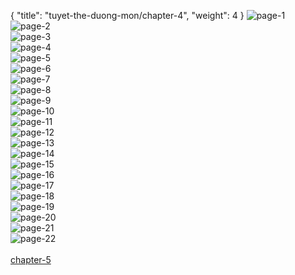 { "title": "tuyet-the-duong-mon/chapter-4", "weight": 4 }
<img src="tuyet-the-duong-mon_0004_01-4df368cf29dcabaa7b8050540f0409cf.webp" alt="page-1" origin="http://1.bp.blogspot.com/-DUiA2Gg5RM4/UhGuB7SM2LI/AAAAAAAB3Jg/EGiuSiUpip0/s0/Chuong%20003-002.jpg?imgmax=0"><br/>
<img src="tuyet-the-duong-mon_0004_02-d94a4139bc1963b47df993241fe33c12.webp" alt="page-2" origin="http://1.bp.blogspot.com/-RxVFjqt71vA/UhGuDYIMm9I/AAAAAAAB3Jo/KaRsUqlZHhU/s0/Chuong%20003-003.jpg?imgmax=0"><br/>
<img src="tuyet-the-duong-mon_0004_03-860fd7d48c802569ce330f4dbdd64c49.webp" alt="page-3" origin="http://1.bp.blogspot.com/-zc8FAy5a8yg/UhGuE-DdShI/AAAAAAAB3Jw/NJdMN_C_lwQ/s0/Chuong%20003-004.jpg?imgmax=0"><br/>
<img src="tuyet-the-duong-mon_0004_04-5d11055205fa67f43b797bc0246f2678.webp" alt="page-4" origin="http://1.bp.blogspot.com/-bHHxJgSwD8w/UhGuGHO7M7I/AAAAAAAB3J8/B1DJUgg09LQ/s0/Chuong%20003-005.jpg?imgmax=0"><br/>
<img src="tuyet-the-duong-mon_0004_05-e8446d30c117f268df711282e29bf03b.webp" alt="page-5" origin="http://1.bp.blogspot.com/-yF6rqqEZouM/UhGuHBX6kyI/AAAAAAAB3KE/s0W2VOFuxKc/s0/Chuong%20003-006.jpg?imgmax=0"><br/>
<img src="tuyet-the-duong-mon_0004_06-674029194d5b10e02499846b938b1356.webp" alt="page-6" origin="http://1.bp.blogspot.com/-frrKA_lGbvE/UhGuIC0SxBI/AAAAAAAB3KM/FOC4R8-BgoQ/s0/Chuong%20003-007.jpg?imgmax=0"><br/>
<img src="tuyet-the-duong-mon_0004_07-25a0640f0a23160946b9c47130048667.webp" alt="page-7" origin="http://1.bp.blogspot.com/-W2Dn-SXPP58/UhGuJAl3VTI/AAAAAAAB3KU/A3yegq3PEFU/s0/Chuong%20003-008.jpg?imgmax=0"><br/>
<img src="tuyet-the-duong-mon_0004_08-51d179c0396204e7ae747e3104aeb9b4.webp" alt="page-8" origin="http://1.bp.blogspot.com/-vpswzezCUzk/UhGuKUx110I/AAAAAAAB3Kc/pQ3WX_ZVYIs/s0/Chuong%20003-009.jpg?imgmax=0"><br/>
<img src="tuyet-the-duong-mon_0004_09-7466f14e7f025d21a8ea85d53c697215.webp" alt="page-9" origin="http://1.bp.blogspot.com/-dBnKeQFn9uI/UhGuLzA4ApI/AAAAAAAB3Kk/Vikzl94b96I/s0/Chuong%20003-010.jpg?imgmax=0"><br/>
<img src="tuyet-the-duong-mon_0004_10-3e486da8d412b43f4de4235d65d0f31b.webp" alt="page-10" origin="http://1.bp.blogspot.com/-RT3_xFb2kP0/UhGuM7WISfI/AAAAAAAB3Ks/DSpZwbPlawY/s0/Chuong%20003-011.jpg?imgmax=0"><br/>
<img src="tuyet-the-duong-mon_0004_11-d034972cc0b67b469e476f4eee515f90.webp" alt="page-11" origin="http://1.bp.blogspot.com/-4mTQiiB2F6c/UhGuOeleB0I/AAAAAAAB3K0/1pwi9_l0E8k/s0/Chuong%20003-012.jpg?imgmax=0"><br/>
<img src="tuyet-the-duong-mon_0004_12-44bd8c7b1097787e31d3f34f3b859c20.webp" alt="page-12" origin="http://1.bp.blogspot.com/-BkaQMiQocV8/UhGuPog5FjI/AAAAAAAB3K8/t_45b9AZol4/s0/Chuong%20003-013.jpg?imgmax=0"><br/>
<img src="tuyet-the-duong-mon_0004_13-ac972161060f98a35df072002ba5c3bc.webp" alt="page-13" origin="http://1.bp.blogspot.com/-SRzbgg_7a7U/UhGuQm8yZVI/AAAAAAAB3LE/IoHBrq209pU/s0/Chuong%20003-014.jpg?imgmax=0"><br/>
<img src="tuyet-the-duong-mon_0004_14-3342983a8cd4049490f5a127e91cb656.webp" alt="page-14" origin="http://1.bp.blogspot.com/-BuLJQ4aSDfk/UhGuR7rkkZI/AAAAAAAB3LM/dqpv4HM3TsU/s0/Chuong%20003-015.jpg?imgmax=0"><br/>
<img src="tuyet-the-duong-mon_0004_15-69b20b82845613203effcecb0eea266a.webp" alt="page-15" origin="http://1.bp.blogspot.com/-ZlG-6SjzW_U/UhGuTPhJkDI/AAAAAAAB3LU/DOXwnzPEQvM/s0/Chuong%20003-016.jpg?imgmax=0"><br/>
<img src="tuyet-the-duong-mon_0004_16-26d8995072d419d089e809a0812e0103.webp" alt="page-16" origin="http://1.bp.blogspot.com/-tALM3i4Wp1Y/UhGuUCEOnNI/AAAAAAAB3Lc/UGLXW4nYZx8/s0/Chuong%20003-017.jpg?imgmax=0"><br/>
<img src="tuyet-the-duong-mon_0004_17-44e1e5a967be7eb6c5533ce4eed12fb9.webp" alt="page-17" origin="http://1.bp.blogspot.com/-TxL_5wfh0Zw/UhGuVDHMCUI/AAAAAAAB3Lk/XBRcNDTYBXM/s0/Chuong%20003-018.jpg?imgmax=0"><br/>
<img src="tuyet-the-duong-mon_0004_18-b8e54e00d175e006b62dc96a69df8249.webp" alt="page-18" origin="http://1.bp.blogspot.com/-a-F7ph0SyW0/UhGuWdtZ3zI/AAAAAAAB3Ls/EgT-XCg6Nwc/s0/Chuong%20003-019.jpg?imgmax=0"><br/>
<img src="tuyet-the-duong-mon_0004_19-67821b74c84b423a412fc1b09065d1f0.webp" alt="page-19" origin="http://1.bp.blogspot.com/-AqtpmY9wCBA/UhGuXL7bh-I/AAAAAAAB3L0/4ur7c9BnXqM/s0/Chuong%20003-020.jpg?imgmax=0"><br/>
<img src="tuyet-the-duong-mon_0004_20-ad036c877f3ebf14e5896058abbd3b3b.webp" alt="page-20" origin="http://1.bp.blogspot.com/-bvQUUzkFHDQ/UhGuYIf0sVI/AAAAAAAB3L8/6WxJULuk9pI/s0/Chuong%20003-021.jpg?imgmax=0"><br/>
<img src="tuyet-the-duong-mon_0004_21-b39bab81516ca2e8b4350449e34c01b8.webp" alt="page-21" origin="http://1.bp.blogspot.com/-F2BHgGhlB1U/UhGuabS1l2I/AAAAAAAB3ME/RtBuCpMbyYA/s0/Chuong%20003-022.jpg?imgmax=0"><br/>
<img src="tuyet-the-duong-mon_0004_22-719cf9dcdaf32d18bd439607c1a875d7.webp" alt="page-22" origin="http://1.bp.blogspot.com/-lCSDZHgsPoA/UhGubh-wh_I/AAAAAAAB3MM/v2UCF8wXUAI/s0/Chuong%20003-023.jpg?imgmax=0"><br/>
<br/><a class="nextchap" href="/tuyet-the-duong-mon/chapter-5">chapter-5</a>
